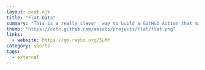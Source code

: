 ```yaml
---
layout: post.njk
title: "Flat Data"
summary: "This is a really clever  way to build a GitHub Action that makes it easier to process data from an API into a static site like Eleventy. It comes with a VSCode Extension that gives you an interface to create the YAML for the GitHub Action."
thumb: "https://octo.github.com/assets/projects/flat/flat.png"
links:
  - website: https://go.raybo.org/5LMf
category: shorts
tags:
  - external
---
```

